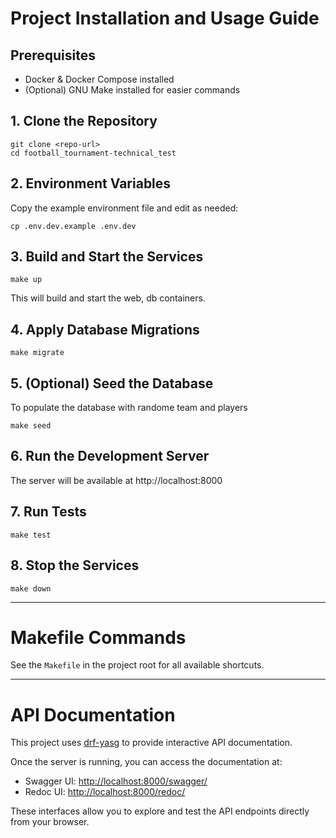 # Project Installation and Usage Guide

## Prerequisites

- Docker & Docker Compose installed
- (Optional) GNU Make installed for easier commands

## 1. Clone the Repository

```
git clone <repo-url>
cd football_tournament-technical_test
```

## 2. Environment Variables

Copy the example environment file and edit as needed:

```
cp .env.dev.example .env.dev
```

## 3. Build and Start the Services

```
make up
```

This will build and start the web, db containers.

## 4. Apply Database Migrations

```
make migrate
```

## 5. (Optional) Seed the Database

To populate the database with randome team and players

```
make seed
```

## 6. Run the Development Server

The server will be available at http://localhost:8000

## 7. Run Tests

```
make test
```

## 8. Stop the Services

```
make down
```

---

# Makefile Commands

See the `Makefile` in the project root for all available shortcuts.

---

# API Documentation

This project uses [drf-yasg](https://drf-yasg.readthedocs.io/) to provide interactive API documentation.

Once the server is running, you can access the documentation at:

- Swagger UI: [http://localhost:8000/swagger/](http://localhost:8000/swagger/)
- Redoc UI: [http://localhost:8000/redoc/](http://localhost:8000/redoc/)

These interfaces allow you to explore and test the API endpoints directly from your browser.
